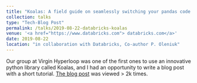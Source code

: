```yaml
---
title: "Koalas: A field guide on seamlessly switching your pandas code to Apache Spark"
collection: talks
type: "Tech-Blog Post"
permalink: /talks/2019-08-22-databricks-koalas
venue: '<a href="https://www.databricks.com"> databricks.com</a>'
date: 2019-08-22
location: "in collaboration with Databricks, Co-author P. Oleniuk"
---
```


Our group at Virgin Hyperloop was one of the first ones to use an innovative python library called Koalas, and I had an opportunity to write a blog post with a short tutorial. [The blog post](https://databricks.com/blog/2019/08/22/guest-blog-how-virgin-hyperloop-one-reduced-processing-time-from-hours-to-minutes-with-koalas.html) was viewed > 2k times.

